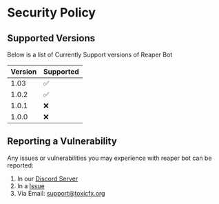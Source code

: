 # Security Policy

## Supported Versions
Below is a list of Currently Support versions of Reaper Bot

| Version | Supported          |
| ------- | ------------------ |
| 1.03    | :white_check_mark: |
| 1.0.2   | :white_check_mark: |
| 1.0.1   | :x: |
| 1.0.0   | :x:                |

## Reporting a Vulnerability
Any issues or vulnerabilities you may experience with reaper bot can be reported:
1. In our [Discord Server](https://toxicfx.org/Discord)
2. In a [Issue](https://github.com/TheRealToxicDev/Reaper-Bot/issues)
3. Via Email: support@toxicfx.org
